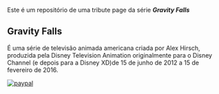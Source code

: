 Este é um repositório de uma tribute page
da série ***Gravity Falls***

## Gravity Falls

É uma série de televisão animada americana criada
por Alex Hirsch, produzida pela Disney Television
Animation originalmente para o Disney Channel
(e depois para a Disney XD)de 15 de junho de
2012 a 15 de fevereiro de 2016.

[![paypal](https://www.paypalobjects.com/pt_BR/BR/i/btn/btn_donateCC_LG.gif)](https://www.paypal.com/cgi-bin/webscr?cmd=_s-xclick&hosted_button_id=BB4E5XX7WQBNA)